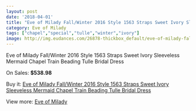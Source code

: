 ```yaml
---
layout: post
date: '2018-04-01'
title: "Eve of Milady Fall/Winter 2016 Style 1563 Straps Sweet Ivory Sleeveless Mermaid Chapel Train Beading Tulle Bridal Dress"
category: Eve of Milady
tags: ["chapel","special","tulle","winter","ivory"]
image: http://img.eudances.com/26878-thickbox_default/eve-of-milady-fall-winter-2016-style-1563-straps-sweet-ivory-sleeveless-mermaid-chapel-train-beading-tulle-bridal-dress.jpg
---
```

Eve of Milady Fall/Winter 2016 Style 1563 Straps Sweet Ivory Sleeveless Mermaid Chapel Train Beading Tulle Bridal Dress

On Sales: **$538.98**
<a href="https://www.eudances.com/en/eve-of-milady/9037-eve-of-milady-fall-winter-2016-style-1563-straps-sweet-ivory-sleeveless-mermaid-chapel-train-beading-tulle-bridal-dress.html"><amp-img layout="responsive" width="600" height="600" src="//img.eudances.com/26878-thickbox_default/eve-of-milady-fall-winter-2016-style-1563-straps-sweet-ivory-sleeveless-mermaid-chapel-train-beading-tulle-bridal-dress.jpg" alt="Eve of Milady Fall/Winter 2016 Style 1563 Straps Sweet Ivory Sleeveless Mermaid Chapel Train Beading Tulle Bridal Dress 0" /></a>
<a href="https://www.eudances.com/en/eve-of-milady/9037-eve-of-milady-fall-winter-2016-style-1563-straps-sweet-ivory-sleeveless-mermaid-chapel-train-beading-tulle-bridal-dress.html"><amp-img layout="responsive" width="600" height="600" src="//img.eudances.com/26882-thickbox_default/eve-of-milady-fall-winter-2016-style-1563-straps-sweet-ivory-sleeveless-mermaid-chapel-train-beading-tulle-bridal-dress.jpg" alt="Eve of Milady Fall/Winter 2016 Style 1563 Straps Sweet Ivory Sleeveless Mermaid Chapel Train Beading Tulle Bridal Dress 1" /></a>
<a href="https://www.eudances.com/en/eve-of-milady/9037-eve-of-milady-fall-winter-2016-style-1563-straps-sweet-ivory-sleeveless-mermaid-chapel-train-beading-tulle-bridal-dress.html"><amp-img layout="responsive" width="600" height="600" src="//img.eudances.com/26881-thickbox_default/eve-of-milady-fall-winter-2016-style-1563-straps-sweet-ivory-sleeveless-mermaid-chapel-train-beading-tulle-bridal-dress.jpg" alt="Eve of Milady Fall/Winter 2016 Style 1563 Straps Sweet Ivory Sleeveless Mermaid Chapel Train Beading Tulle Bridal Dress 2" /></a>
<a href="https://www.eudances.com/en/eve-of-milady/9037-eve-of-milady-fall-winter-2016-style-1563-straps-sweet-ivory-sleeveless-mermaid-chapel-train-beading-tulle-bridal-dress.html"><amp-img layout="responsive" width="600" height="600" src="//img.eudances.com/26880-thickbox_default/eve-of-milady-fall-winter-2016-style-1563-straps-sweet-ivory-sleeveless-mermaid-chapel-train-beading-tulle-bridal-dress.jpg" alt="Eve of Milady Fall/Winter 2016 Style 1563 Straps Sweet Ivory Sleeveless Mermaid Chapel Train Beading Tulle Bridal Dress 3" /></a>
<a href="https://www.eudances.com/en/eve-of-milady/9037-eve-of-milady-fall-winter-2016-style-1563-straps-sweet-ivory-sleeveless-mermaid-chapel-train-beading-tulle-bridal-dress.html"><amp-img layout="responsive" width="600" height="600" src="//img.eudances.com/26879-thickbox_default/eve-of-milady-fall-winter-2016-style-1563-straps-sweet-ivory-sleeveless-mermaid-chapel-train-beading-tulle-bridal-dress.jpg" alt="Eve of Milady Fall/Winter 2016 Style 1563 Straps Sweet Ivory Sleeveless Mermaid Chapel Train Beading Tulle Bridal Dress 4" /></a>

Buy it: [Eve of Milady Fall/Winter 2016 Style 1563 Straps Sweet Ivory Sleeveless Mermaid Chapel Train Beading Tulle Bridal Dress](https://www.eudances.com/en/eve-of-milady/9037-eve-of-milady-fall-winter-2016-style-1563-straps-sweet-ivory-sleeveless-mermaid-chapel-train-beading-tulle-bridal-dress.html "Eve of Milady Fall/Winter 2016 Style 1563 Straps Sweet Ivory Sleeveless Mermaid Chapel Train Beading Tulle Bridal Dress")

View more: [Eve of Milady](https://www.eudances.com/en/123-eve-of-milady "Eve of Milady")